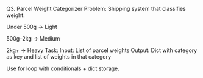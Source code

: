 Q3. Parcel Weight Categorizer
Problem: Shipping system that classifies weight:

Under 500g → Light

500g–2kg → Medium

2kg+ → Heavy
Task:
Input: List of parcel weights
Output: Dict with category as key and list of weights in that category

Use for loop with conditionals + dict storage.
